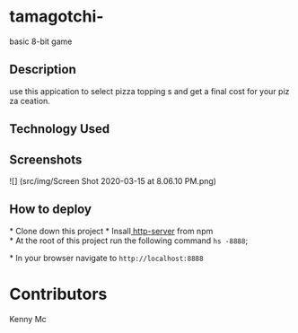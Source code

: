 # tamagotchi-

basic 8-bit game

## Description

use this appication to select pizza topping s and get a final cost for your pizza ceation.

## Technology Used

## Screenshots

![] (src/img/Screen Shot 2020-03-15 at 8.06.10 PM.png)

## How to deploy

* Clone down this project
* Insall[ http-server](https://www.npmjs.com/)
from npm
\* At the root of this project run the following command `hs -8888`;

\* In your browser navigate to `http://localhost:8888`

# Contributors
Kenny Mc

